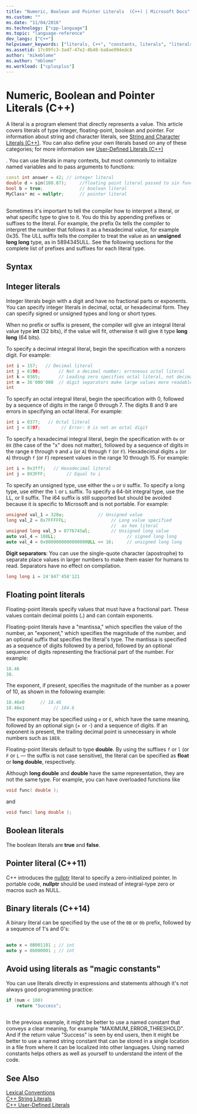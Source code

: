 ```yaml
---
title: "Numeric, Boolean and Pointer Literals  (C++) | Microsoft Docs"
ms.custom: ""
ms.date: "11/04/2016"
ms.technology: ["cpp-language"]
ms.topic: "language-reference"
dev_langs: ["C++"]
helpviewer_keywords: ["literals, C++", "constants, literals", "literals [C++]"]
ms.assetid: 17c09fc3-3ad7-47e2-8b48-ba8ae994edc8
author: "mikeblome"
ms.author: "mblome"
ms.workload: ["cplusplus"]
---
```

# Numeric, Boolean and Pointer Literals  (C++)
A literal is a program element that directly represents a value. This article covers literals of type integer, floating-point, boolean and pointer. For information about string and character literals, see [String and Character Literals  (C++)](../cpp/string-and-character-literals-cpp.md). You can also define your own literals based on any of these categories; for more information see [User-Defined Literals  (C++)](../cpp/user-defined-literals-cpp.md)  
  
 . You can use literals in many contexts, but most commonly to initialize named variables and to pass arguments to functions:  
  
```cpp 
const int answer = 42; // integer literal  
double d = sin(108.87);     //floating point literal passed to sin function  
bool b = true;              // boolean literal  
MyClass* mc = nullptr;      // pointer literal  
  
```  
  
 Sometimes it's important to tell the compiler how to interpret a literal, or what specific type to give to it. You do this by appending prefixes or suffixes to the literal. For example, the  prefix 0x tells the compiler to interpret the number that follows it as a hexadecimal value, for example 0x35. The ULL suffix tells the compiler to treat the value as an **unsigned long long** type, as in 5894345ULL. See the following sections for the complete list of prefixes and suffixes for each literal type.  
  
## Syntax  
  
## Integer literals  
 Integer literals begin with a digit and have no fractional parts or exponents. You can specify integer literals in decimal, octal, or hexadecimal form. They can specify signed or unsigned types and long or short types.  
  
 When no prefix or suffix is present, the compiler will give an integral literal value type **int** (32 bits), if the value will fit, otherwise it will give it type **long long** (64 bits).  
  
 To specify a decimal integral literal, begin the specification with a nonzero digit. For example:  
  
```cpp 
int i = 157;   // Decimal literal  
int j = 0198;       // Not a decimal number; erroneous octal literal  
int k = 0365;       // Leading zero specifies octal literal, not decimal  
int m = 36'000'000  // digit separators make large values more readable  
int   
```  
  
 To specify an octal integral literal, begin the specification with 0, followed by a sequence of digits in the range 0 through 7. The digits 8 and 9 are errors in specifying an octal literal. For example:  
  
```cpp 
int i = 0377;   // Octal literal  
int j = 0397;        // Error: 9 is not an octal digit  
```  
  
 To specify a hexadecimal integral literal, begin the specification with `0x` or `0X` (the case of the "x" does not matter), followed by a sequence of digits in the range `0` through `9` and `a` (or `A`) through `f` (or `F`). Hexadecimal digits `a` (or `A`) through `f` (or `F`) represent values in the range 10 through 15. For example:  
  
```cpp 
int i = 0x3fff;   // Hexadecimal literal  
int j = 0X3FFF;        // Equal to i  
```  
  
 To specify an unsigned type, use either the `u` or `U` suffix. To specify a long type, use either the `l` or `L` suffix. To specify a 64-bit integral type, use the LL, or ll suffix. The i64 suffix is still supported but should be avoided because it is specific to Microsoft and is not portable. For example:  
  
```cpp 
unsigned val_1 = 328u;             // Unsigned value  
long val_2 = 0x7FFFFFL;                 // Long value specified   
                                        //  as hex literal  
unsigned long val_3 = 0776745ul;        // Unsigned long value  
auto val_4 = 108LL;                           // signed long long  
auto val_4 = 0x8000000000000000ULL << 16;     // unsigned long long   
```  
  
 **Digit separators**: You can use the single-quote character (apostrophe) to separate place values in larger numbers to make them easier for humans to read. Separators have no effect on compilation.  
  
```cpp 
long long i = 24'847'458'121  
```  
  
## Floating point literals  
 Floating-point literals specify values that must have a fractional part. These values contain decimal points (**.**) and can contain exponents.  
  
 Floating-point literals have a "mantissa," which specifies the value of the number, an "exponent," which specifies the magnitude of the number, and an optional suffix that specifies the literal's type. The mantissa is specified as a sequence of digits followed by a period, followed by an optional sequence of digits representing the fractional part of the number. For example:  
  
```cpp 
18.46  
38.  
```  
  
 The exponent, if present, specifies the magnitude of the number as a power of 10, as shown in the following example:  
  
```cpp 
18.46e0      // 18.46  
18.46e1           // 184.6  
```  
  
 The exponent may be specified using `e` or `E`, which have the same meaning, followed by an optional sign (+ or -) and a sequence of digits.  If an exponent is present, the trailing decimal point is unnecessary in whole numbers such as `18E0`.  
  
 Floating-point literals default to type **double**. By using the suffixes `f` or `l` (or `F` or `L` — the suffix is not case sensitive), the literal can be specified as **float** or **long double**, respectively.  
  
 Although **long double** and **double** have the same representation, they are not the same type. For example, you can have overloaded functions like  
  
```cpp 
void func( double );  
```  
  
 and  
  
```cpp 
void func( long double );  
```  
  
## Boolean literals  
 The boolean literals are **true** and **false**.  
  
## Pointer literal (C++11)  
 C++ introduces the [nullptr](../cpp/nullptr.md) literal to specify a zero-initialized pointer. In portable code, **nullptr** should be used instead of integral-type zero or macros such as NULL.  
  
## Binary literals (C++14)  
 A binary literal can be specified by the use of the `0B` or `0b` prefix, followed by a sequence of 1's and 0's:  
  
```cpp 
  
auto x = 0B001101 ; // int  
auto y = 0b000001 ; // int  
```  
  
## Avoid using literals as "magic constants"  
 You can use literals directly in expressions and statements although it's not always good programming practice:  
  
```cpp 
if (num < 100)  
    return "Success";  
  
```  
  
 In the previous example, it might be better to use a named constant that conveys a clear meaning, for example "MAXIMUM_ERROR_THRESHOLD". And if the return value "Success" is seen by end users, then it might be better to use a named string constant that can be stored in a single location in a file from where it can be localized into other languages. Using named constants helps others as well as yourself to understand the intent of the code.  
  
## See Also  
 [Lexical Conventions](../cpp/lexical-conventions.md)   
 [C++ String Literals](../cpp/string-and-character-literals-cpp.md)   
 [C++ User-Defined Literals](../cpp/user-defined-literals-cpp.md)